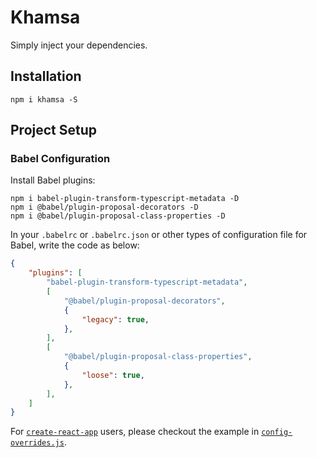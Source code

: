 # Khamsa
Simply inject your dependencies.

## Installation

```
npm i khamsa -S
```

## Project Setup

### Babel Configuration

Install Babel plugins:

```
npm i babel-plugin-transform-typescript-metadata -D
npm i @babel/plugin-proposal-decorators -D
npm i @babel/plugin-proposal-class-properties -D
```

In your `.babelrc` or `.babelrc.json` or other types of configuration file for Babel, write the code as below:

```json
{
    "plugins": [
        "babel-plugin-transform-typescript-metadata",
        [
            "@babel/plugin-proposal-decorators",
            {
                "legacy": true,
            },
        ],
        [
            "@babel/plugin-proposal-class-properties",
            {
                "loose": true,
            },
        ],
    ]
}
```

For [`create-react-app`](https://create-react-app.dev/) users, please checkout the example in [`config-overrides.js`](examples/config-overrides.js).
